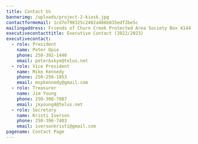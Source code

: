 ```yaml
---
title: Contact Us
bannerimg: /uploads/project-2-kiosk.jpg
contactformemail: 1cd7e798325c2402a486b835edf2be5c
mailingaddress: Friends of Churn Creek Protected Area Society Box 4144, Williams Lake, B.C. V2G 2V2. 
executivecontacttitle: Executive Contact (2022/2023)
executivecontact:
  - role: President
    name: Peter Opie
    phone: 250-392-1440
    email: peter&skye@telus.net
  - role: Vice President
    name: Mike Kennedy
    phone: 250-256-1853
    email: mspkennedy@gmail.com
  - role: Treasurer
    name: Jim Young
    phone: 250-398-7987
    email: jkyoung4@telus.net
  - role: Secretary
    name: Kristi Iverson
    phone: 250-396-7403
    email: iversonkristi@gmail.com
pagename: Contact Page
---
```

